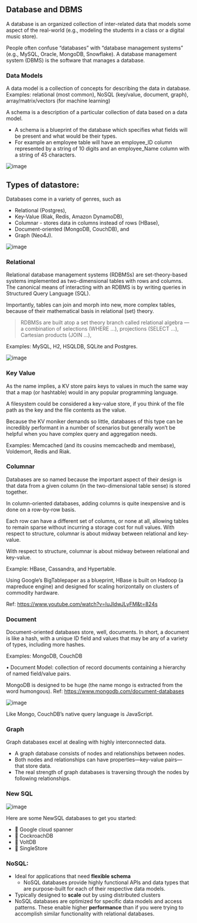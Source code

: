 ## Database and DBMS

A database is an organized collection of inter-related data that models some aspect of the real-world
(e.g., modeling the students in a class or a digital music store). 

People often confuse “databases” with
“database management systems” (e.g., MySQL, Oracle, MongoDB, Snowflake). A database management
system (DBMS) is the software that manages a database.

### Data Models

A data model is a collection of concepts for describing the data in database.
Examples: relational (most common), NoSQL (key/value, document, graph), array/matrix/vectors (for machine learning)

A schema is a description of a particular collection of data based on a data model.
* A schema is a blueprint of the database which specifies what fields will be present and what would be their types.
* For example an employee table will have an employee_ID column represented by a string of 10 digits and an employee_Name column with a string of 45 characters.

![image](https://github.com/remidinishanth/distributed_systems/assets/19663316/efd2765d-37a3-4380-a67d-483ccebd3d6d)

## Types of datastore:
Databases come in a variety of genres, such as 
* Relational (Postgres),
* Key-Value (Riak, Redis, Amazon DynamoDB),
* Columnar - stores data in columns instead of rows (HBase),
* Document-oriented (MongoDB, CouchDB), and
* Graph (Neo4J).

![image](https://github.com/remidinishanth/distributed_systems/assets/19663316/3c4908e2-6e77-4f9f-bb86-0f78ae12be34)

### Relational

Relational database management systems (RDBMSs)
are set-theory-based systems implemented as two-dimensional tables with
rows and columns. The canonical means of interacting with an RDBMS is by
writing queries in Structured Query Language (SQL).

Importantly, tables can join and morph
into new, more complex tables, because of their mathematical basis in relational (set) theory.

> RDBMSs are built atop a set theory branch called relational algebra — a combination of selections (WHERE ...), projections (SELECT ...), Cartesian
products (JOIN ...), 

Examples: MySQL, H2, HSQLDB, SQLite and Postgres.

![image](https://github.com/remidinishanth/distributed_systems/assets/19663316/f95feee5-89c4-4caf-bb8d-d94df57e0035)


### Key Value

As the name implies, a KV store pairs keys to values in much the same way that a map (or
hashtable) would in any popular programming language.

A filesystem could be considered a
key-value store, if you think of the file path as the key and the file contents
as the value. 

Because the KV moniker demands so little, databases of this
type can be incredibly performant in a number of scenarios but generally
won’t be helpful when you have complex query and aggregation needs.

Examples: Memcached (and its cousins memcachedb and membase), Voldemort, Redis
and Riak.

### Columnar

Databases are so named because the important
aspect of their design is that data from a given column (in the two-dimensional
table sense) is stored together.

In column-oriented databases, adding columns is quite inexpensive and is done on a
row-by-row basis.

Each row can have a different set of columns, or none at
all, allowing tables to remain sparse without incurring a storage cost for null
values. With respect to structure, columnar is about midway between relational and key-value.

With respect to structure, columnar is about midway between relational and key-value.

Example: HBase, Cassandra, and Hypertable.

Using Google’s BigTablepaper as a blueprint, HBase is built on 
Hadoop (a mapreduce engine) and
designed for scaling horizontally on clusters of commodity hardware.

Ref: https://www.youtube.com/watch?v=IuJldwJLyFM&t=824s

### Document
Document-oriented databases store, well, documents. In short, a document
is like a hash, with a unique ID field and values that may be any of a variety
of types, including more hashes.

Examples: MongoDB, CouchDB

• Document Model: collection of record documents containing a hierarchy of named field/value pairs.

MongoDB is designed to be huge (the name mongo is extracted from the word humongous). 
Ref: https://www.mongodb.com/document-databases

![image](https://github.com/remidinishanth/distributed_systems/assets/19663316/27e67fbf-f2a6-4bf7-b13b-dd8f20e989e2)


Like Mongo, CouchDB’s native query language is JavaScript.

### Graph

Graph databases excel at dealing with highly interconnected data.

* A graph database consists of nodes and relationships between nodes. 
* Both nodes and relationships can have properties—key-value pairs—that store data.
* The real strength of graph databases is traversing through the nodes by following relationships.


### New SQL
![image](https://github.com/remidinishanth/distributed_systems/assets/19663316/6b5bb117-5efe-4f37-a183-480038f035fb)

Here are some NewSQL databases to get you started:
* 🔹 Google cloud spanner
* 🔹 CockroachDB
* 🔹 VoltDB
* 🔹 SingleStore

### NoSQL:
* Ideal for applications that need **flexible schema**
  - NoSQL databases provide highly functional APIs and data types that are purpose-built for each of their respective data models. 
* Typically designed to **scale** out by using distributed clusters
* NoSQL databases are optimized for specific data models and access patterns. These enable higher **performance** than if you were trying to accomplish similar functionality with relational databases.
